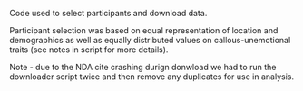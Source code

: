 Code used to select participants and download data. 

Participant selection was based on equal representation of location and demographics as well as equally distributed values on callous-unemotional traits (see notes in script for more details).

Note - due to the NDA cite crashing durign donwload we had to run the downloader script twice and then remove any duplicates for use in analysis. 
